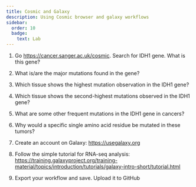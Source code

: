 ```yaml
---
title: Cosmic and Galaxy
description: Using Cosmic browser and galaxy workflows
sidebar:
  order: 10
  badge:
    text: Lab
---
```


1. Go https://cancer.sanger.ac.uk/cosmic. Search for IDH1 gene. What is this gene?

2. What is/are the major mutations found in the gene?

3. Which tissue shows the highest mutation observation in the IDH1 gene?

4. Which tissue shows the second-highest mutations observed in the IDH1 gene?

5. What are some other frequent mutations in the IDH1 gene in cancers?

6. Why would a specific single amino acid residue be mutated in these tumors?

7. Create an account on Galaxy: https://usegalaxy.org

8. Follow the simple tutorial for RNA-seq analysis: https://training.galaxyproject.org/training-material/topics/introduction/tutorials/galaxy-intro-short/tutorial.html

9. Export your workflow and save. Upload it to GitHub
